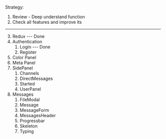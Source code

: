 Strategy:

1. Review - Deep understand function
2. Check all features and improve its

---

3. Redux --- Done
4. Authentication
   1. Login --- Done
   2. Register
5. Color Panel
6. Meta Panel
7. SidePanel
   1. Channels
   2. DirectMessages
   3. Started
   4. UserPanel
8. Messages
   1. FileModal
   2. Message
   3. MessageForm
   4. MessagesHeader
   5. Progressbar
   6. Skeleton
   7. Typing
